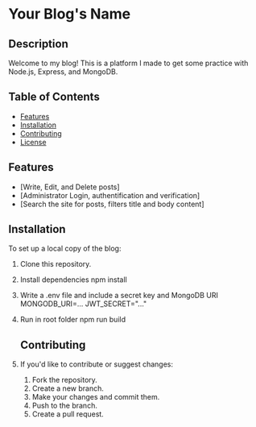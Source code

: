 # Your Blog's Name

## Description
Welcome to my blog! This is a platform I made to get some practice with Node.js, Express, and MongoDB.

## Table of Contents
- [Features](#features)
- [Installation](#installation)
- [Contributing](#contributing)
- [License](#license)

## Features
- [Write, Edit, and Delete posts]
- [Administrator Login, authentification and verification]
- [Search the site for posts, filters title and body content]

## Installation
To set up a local copy of the blog:

1. Clone this repository.
2. Install dependencies
    npm install
3. Write a .env file and include a secret key and MongoDB URI
    MONGODB_URI=...
    JWT_SECRET="..."
4. Run in root folder
    npm run build
   ## Contributing
5. If you'd like to contribute or suggest changes:

    1. Fork the repository.
    2. Create a new branch.
    3. Make your changes and commit them.
    4. Push to the branch.
    5. Create a pull request.

